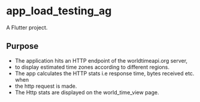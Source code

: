 # app_load_testing_ag

A Flutter project.

## Purpose
- The application hits an HTTP endpoint of the worldtimeapi.org server,
- to display estimated time zones according to different regions.
- The app calculates the HTTP stats i.e response time, bytes received etc. when 
- the http request is made.
- The Http stats are displayed on the world_time_view page.


